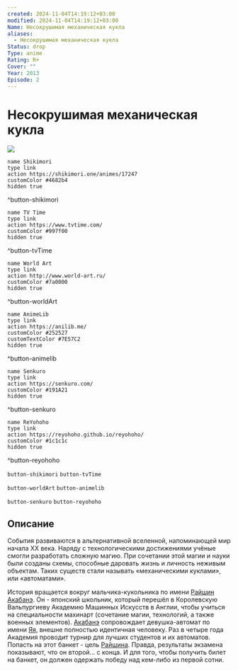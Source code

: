 ```yaml
---
created: 2024-11-04T14:19:12+03:00
modified: 2024-11-04T14:19:12+03:00
Name: Несокрушимая механическая кукла
aliases:
  - Несокрушимая механическая кукла
Status: drop
Type: anime
Rating: R+
Cover: ""
Year: 2013
Episode: 2
---
```


# Несокрушимая механическая кукла

![](https://nyaa.shikimori.one/uploads/poster/animes/17247/79347a8acbf31191264a9e8f8ba635fe.jpeg)

```button
name Shikimori
type link
action https://shikimori.one/animes/17247
customColor #4682b4
hidden true
```
^button-shikimori

```button
name TV Time
type link
action https://www.tvtime.com/
customColor #997f00
hidden true
```
^button-tvTime

```button
name World Art
type link
action http://www.world-art.ru/
customColor #7a0000
hidden true
```
^button-worldArt

```button
name AnimeLib
type link
action https://anilib.me/
customColor #252527
customTextColor #7E57C2
hidden true
```
^button-animelib

```button
name Senkuro
type link
action https://senkuro.com/
customColor #191A21
hidden true
```
^button-senkuro

```button
name ReYohoho
type link
action https://reyohoho.github.io/reyohoho/
customColor #1c1c1c
hidden true
```
^button-reyohoho

`button-shikimori` `button-tvTime`

`button-worldArt` `button-animelib`

`button-senkuro` `button-reyohoho`

## Описание

События развиваются в альтернативной вселенной, напоминающей мир начала XX века. Наряду с технологическими достижениями учёные смогли разработать сложную магию. При сочетании этой магии и науки были созданы схемы, способные даровать жизнь и личность неживым объектам. Таких существ стали называть «механическими куклами», или «автоматами».

История вращается вокруг мальчика-кукольника по имени [Райшин Акабанэ](https://shikimori.one/characters/43143-raishin-akabane). Он - японский школьник, который перешёл в Королевскую Вальпургиеву Академию Машинных Искусств в Англии, чтобы учиться на специальности махинарт (сочетание магии, технологий, а также военных элементов). [Акабанэ](https://shikimori.one/characters/43143-raishin-akabane) сопровождает девушка-автомат по имени [Яя](https://shikimori.one/characters/43144-yaya), внешне полностью идентичная человеку. Раз в четыре года Академия проводит турнир для лучших студентов и их автоматов. Попасть на этот банкет - цель [Райшина](https://shikimori.one/characters/43143-raishin-akabane). Правда, результаты экзамена показывают, что он второй... с конца. И для того, чтобы получить билет на банкет, он должен одержать победу над кем-либо из первой сотни.
